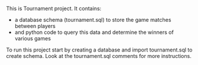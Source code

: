 This is Tournament project. It contains:
- a database schema (tournament.sql) to store the game matches between players
- and python code to query this data and determine the winners of various games

To run this project start by creating a database and import tournament.sql to create schema.
Look at the tournament.sql comments for more instructions.
